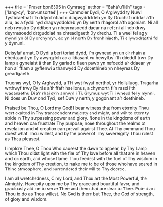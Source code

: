 +++
title = 'Prayer bpn6395 in Cymraeg'
author = "Bahá'u'lláh"
tags = ['lang-cy', 'bpn-unsorted']
+++
Canmoler Dydi, O Arglwydd fy Nuw!  Tystiolaethaf i’th ddyrchafiad o dragwyddoldeb yn Dy Oruchaf urddas a’th allu, ac a fyddi hyd dragwyddoldeb yn Dy nerth rhagorol a’th ogoniant.  Ni all neb rwystro Dy ddiben yn nheyrnasoedd daear na nef; ni all neb drwy deyrnasoedd datguddiad na chreadigaeth Dy drechu.  Ti a wnei fel ag y mynni yn ôl Dy orchymyn; ac yn ôl nerth Dy frenhiniaeth, Ti a lywodraethi fel y dymuni.


Deisyfaf arnat, O Dydi a beri toriad dydd, i’m gwneud yn un o’r rhain a ehedasant yn Dy awyrgylch ac a ildiasant eu hewyllus i’th ddeddf trwy Dy lamp a gyneiaist â than Dy gariad o flaen pawb yn nefoedd a’r ddaear, yr hon a’i fflam a gyflenwi â thanwydd Dy ddoethineb yn nheyrnas Dy greadigaeth.


Truenus wyf, O fy Arglwydd, a Thi wyt fwyaf nerthol, yr Hollalluog.  Trugarha wrthwyf trwy Dy râs a’th ffafr haelionus, a chymorth fi’n rasol i’th wasanaethu Di a’r rhai sy’n annwyl i Ti.  Grymus wyt Ti i wneud fel y mynni.  Ni does un Duw ond Tydi, sef Duw y nerth, y gogoniant a’r doethineb.

Praised be Thou, O Lord my God! I bear witness that from eternity Thou wert exalted in Thy transcendent majesty and might, and wilt to eternity abide in Thy surpassing power and glory. None in the kingdoms of earth and heaven can frustrate Thy purpose; none throughout the realms of revelation and of creation can prevail against Thee. At Thy command Thou doest what Thou willest, and by the power of Thy sovereignty Thou rulest as Thou pleasest.

I implore Thee, O Thou Who causest the dawn to appear, by Thy Lamp which Thou didst light with the fire of Thy love before all that are in heaven and on earth, and whose flame Thou feedest with the fuel of Thy wisdom in the kingdom of Thy creation, to make me to be of those who have soared in Thine atmosphere, and surrendered their will to Thy decree.

I am all wretchedness, O my Lord, and Thou art the Most Powerful, the Almighty. Have pity upon me by Thy grace and bountiful favor, and graciously aid me to serve Thee and them that are dear to Thee. Potent art Thou to do as Thou willest. No God is there but Thee, the God of strength, of glory and wisdom.
